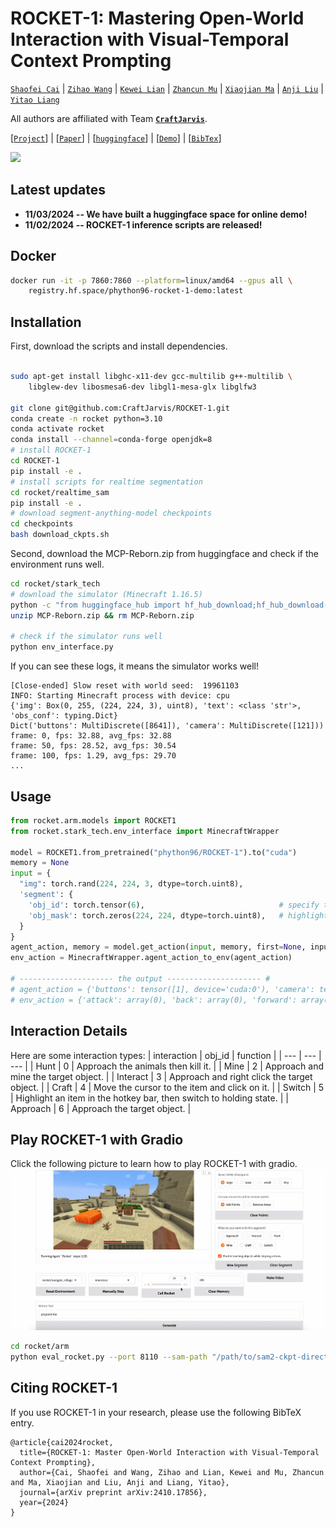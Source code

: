 # ROCKET-1: Mastering Open-World Interaction with Visual-Temporal Context Prompting

[`Shaofei Cai`](https://phython96.github.io/) | [`Zihao Wang`](https://zhwang4ai.github.io/) | [`Kewei Lian`](https://kevin-lkw.github.io/) | [`Zhancun Mu`](https://zhancunmu.owlstown.net/) | [`Xiaojian Ma`](https://jeasinema.github.io/) | [`Anji Liu`](https://liuanji.github.io/) | [`Yitao Liang`](https://scholar.google.com/citations?user=KVzR1XEAAAAJ&hl=zh-CN&oi=ao)

All authors are affiliated with Team **[`CraftJarvis`](https://craftjarvis.github.io/)**. 

[[`Project`](https://craftjarvis.github.io/ROCKET-1/)] | [[`Paper`](https://arxiv.org/abs/2410.17856)] | [[`huggingface`](https://huggingface.co/papers/2410.17856)] | [[`Demo`](https://huggingface.co/spaces/phython96/ROCKET-1-DEMO)] | [[`BibTex`](#citig_rocket)] 

![](rocket/assets/teaser.png)


## Latest updates

- **11/03/2024 -- We have built a huggingface space for online demo!**
- **11/02/2024 -- ROCKET-1 inference scripts are released!**

## Docker

```sh
docker run -it -p 7860:7860 --platform=linux/amd64 --gpus all \
	registry.hf.space/phython96-rocket-1-demo:latest 
```

## Installation

First, download the scripts and install dependencies. 

```sh

sudo apt-get install libghc-x11-dev gcc-multilib g++-multilib \
    libglew-dev libosmesa6-dev libgl1-mesa-glx libglfw3

git clone git@github.com:CraftJarvis/ROCKET-1.git
conda create -n rocket python=3.10
conda activate rocket
conda install --channel=conda-forge openjdk=8
# install ROCKET-1
cd ROCKET-1
pip install -e .
# install scripts for realtime segmentation
cd rocket/realtime_sam
pip install -e .
# download segment-anything-model checkpoints
cd checkpoints
bash download_ckpts.sh
```

Second, download the MCP-Reborn.zip from huggingface and check if the environment runs well. 

```sh
cd rocket/stark_tech
# download the simulator (Minecraft 1.16.5)
python -c "from huggingface_hub import hf_hub_download;hf_hub_download(repo_id='phython96/ROCKET-MCP-Reborn', filename='MCP-Reborn.zip', local_dir='.')"
unzip MCP-Reborn.zip && rm MCP-Reborn.zip

# check if the simulator runs well
python env_interface.py
```

If you can see these logs, it means the simulator works well!
```
[Close-ended] Slow reset with world seed:  19961103
INFO: Starting Minecraft process with device: cpu
{'img': Box(0, 255, (224, 224, 3), uint8), 'text': <class 'str'>, 'obs_conf': typing.Dict}
Dict('buttons': MultiDiscrete([8641]), 'camera': MultiDiscrete([121]))
frame: 0, fps: 32.88, avg_fps: 32.88
frame: 50, fps: 28.52, avg_fps: 30.54
frame: 100, fps: 1.29, avg_fps: 29.70
...
```


## Usage
```python
from rocket.arm.models import ROCKET1
from rocket.stark_tech.env_interface import MinecraftWrapper

model = ROCKET1.from_pretrained("phython96/ROCKET-1").to("cuda")
memory = None
input = {
  "img": torch.rand(224, 224, 3, dtype=torch.uint8), 
  'segment': {
    'obj_id': torch.tensor(6),                              # specify the interaction type
    'obj_mask': torch.zeros(224, 224, dtype=torch.uint8),   # highlight the regions of interest
  }
}
agent_action, memory = model.get_action(input, memory, first=None, input_shape="*")
env_action = MinecraftWrapper.agent_action_to_env(agent_action)

# --------------------- the output --------------------- #
# agent_action = {'buttons': tensor([1], device='cuda:0'), 'camera': tensor([54], device='cuda:0')}
# env_action = {'attack': array(0), 'back': array(0), 'forward': array(0), 'jump': array(0), 'left': array(0), 'right': array(0), 'sneak': array(0), 'sprint': array(0), 'use': array(0), 'drop': array(0), 'inventory': array(0), 'hotbar.1': array(0), 'hotbar.2': array(0), 'hotbar.3': array(0), 'hotbar.4': array(0), 'hotbar.5': array(0), 'hotbar.6': array(0), 'hotbar.7': array(0), 'hotbar.8': array(0), 'hotbar.9': array(0), 'camera': array([-0.61539427, 10.        ])}
```

## Interaction Details

Here are some interaction types:
| interaction | obj_id | function | 
| --- | --- | --- |
| Hunt     | 0 | Approach the animals then kill it. | 
| Mine     | 2 | Approach and mine the target object. |
| Interact | 3 | Approach and right click the target object. | 
| Craft    | 4 | Move the cursor to the item and click on it. |
| Switch   | 5 | Highlight an item in the hotkey bar, then switch to holding state. | 
| Approach | 6 | Approach the target object. |

## Play ROCKET-1 with Gradio
Click the following picture to learn how to play ROCKET-1 with gradio. 
[![](rocket/assets/gradio.png)](https://www.youtube.com/embed/qXLWw81p-Y0)

```sh
cd rocket/arm
python eval_rocket.py --port 8110 --sam-path "/path/to/sam2-ckpt-directory"
```


## Citing ROCKET-1
If you use ROCKET-1 in your research, please use the following BibTeX entry. 

```
@article{cai2024rocket,
  title={ROCKET-1: Master Open-World Interaction with Visual-Temporal Context Prompting},
  author={Cai, Shaofei and Wang, Zihao and Lian, Kewei and Mu, Zhancun and Ma, Xiaojian and Liu, Anji and Liang, Yitao},
  journal={arXiv preprint arXiv:2410.17856},
  year={2024}
}
```
